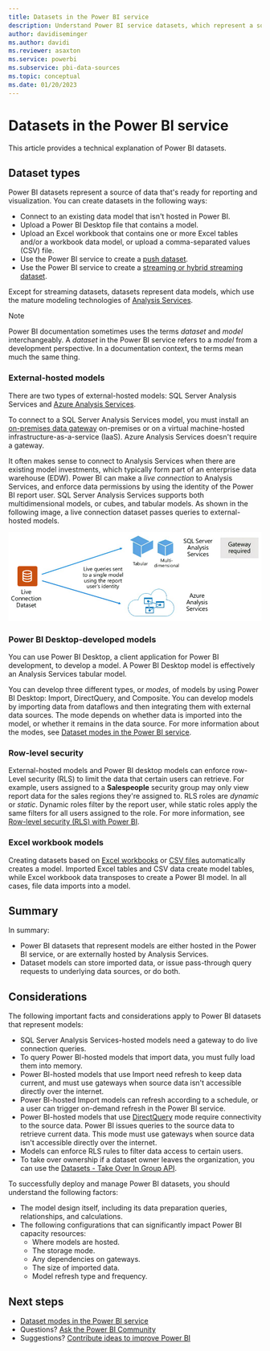 ```yaml
---
title: Datasets in the Power BI service
description: Understand Power BI service datasets, which represent a source of data ready for reporting and visualization.
author: davidiseminger
ms.author: davidi
ms.reviewer: asaxton
ms.service: powerbi
ms.subservice: pbi-data-sources
ms.topic: conceptual
ms.date: 01/20/2023
---
```


# Datasets in the Power BI service

This article provides a technical explanation of Power BI datasets.

## Dataset types

Power BI datasets represent a source of data that's ready for reporting and visualization. You can create datasets in the following ways:

- Connect to an existing data model that isn't hosted in Power BI.
- Upload a Power BI Desktop file that contains a model.
- Upload an Excel workbook that contains one or more Excel tables and/or a workbook data model, or upload a comma-separated values (CSV) file.
- Use the Power BI service to create a [push dataset](/rest/api/power-bi).
- Use the Power BI service to create a [streaming or hybrid streaming dataset](service-real-time-streaming.md).

Except for streaming datasets, datasets represent data models, which use the mature modeling technologies of [Analysis Services](/analysis-services/analysis-services-overview).

> [!NOTE]
> Power BI documentation sometimes uses the terms *dataset* and *model* interchangeably. A *dataset* in the Power BI service refers to a *model* from a development perspective. In a documentation context, the terms mean much the same thing.

### External-hosted models

There are two types of external-hosted models: SQL Server Analysis Services and [Azure Analysis Services](/azure/analysis-services/analysis-services-overview).

To connect to a SQL Server Analysis Services model, you must install an [on-premises data gateway](service-gateway-onprem.md) on-premises or on a virtual machine-hosted infrastructure-as-a-service (IaaS). Azure Analysis Services doesn't require a gateway.

It often makes sense to connect to Analysis Services when there are existing model investments, which typically form part of an enterprise data warehouse (EDW). Power BI can make a *live connection* to Analysis Services, and enforce data permissions by using the identity of the Power BI report user. SQL Server Analysis Services supports both multidimensional models, or cubes, and tabular models. As shown in the following image, a live connection dataset passes queries to external-hosted models.

![Diagram that shows how a live connection dataset passes queries to an external-hosted model.](media/service-datasets-understand/live-connection-dataset.png)

### Power BI Desktop-developed models

You can use Power BI Desktop, a client application for Power BI development, to develop a model. A Power BI Desktop model is effectively an Analysis Services tabular model.

You can develop three different types, or *modes*, of models by using Power BI Desktop: Import, DirectQuery, and Composite. You can develop models by importing data from dataflows and then integrating them with external data sources. The mode depends on whether data is imported into the model, or whether it remains in the data source. For more information about the modes, see [Dataset modes in the Power BI service](service-dataset-modes-understand.md).

### Row-level security

External-hosted models and Power BI desktop models can enforce row-Level security (RLS) to limit the data that certain users can retrieve. For example, users assigned to a **Salespeople** security group may only view report data for the sales regions they're assigned to. RLS roles are *dynamic* or *static*. Dynamic roles filter by the report user, while static roles apply the same filters for all users assigned to the role. For more information, see [Row-level security (RLS) with Power BI](../enterprise/service-admin-rls.md).

### Excel workbook models

Creating datasets based on [Excel workbooks](service-excel-workbook-files.md) or [CSV files](service-comma-separated-value-files.md) automatically creates a model. Imported Excel tables and CSV data create model tables, while Excel workbook data transposes to create a Power BI model. In all cases, file data imports into a model.

## Summary

In summary:

- Power BI datasets that represent models are either hosted in the Power BI service, or are externally hosted by Analysis Services.
- Dataset models can store imported data, or issue pass-through query requests to underlying data sources, or do both.

## Considerations

The following important facts and considerations apply to Power BI datasets that represent models:

- SQL Server Analysis Services-hosted models need a gateway to do live connection queries.
- To query Power BI-hosted models that import data, you must fully load them into memory.
- Power BI-hosted models that use Import need refresh to keep data current, and must use gateways when source data isn't accessible directly over the internet.
- Power BI-hosted Import models can refresh according to a schedule, or a user can trigger on-demand refresh in the Power BI service.
- Power BI-hosted models that use [DirectQuery](desktop-directquery-about.md) mode require connectivity to the source data. Power BI issues queries to the source data to retrieve current data. This mode must use gateways when source data isn't accessible directly over the internet.
- Models can enforce RLS rules to filter data access to certain users.
- To take over ownership if a dataset owner leaves the organization, you can use the [Datasets - Take Over In Group API](/rest/api/power-bi/datasets/take-over-in-group).

To successfully deploy and manage Power BI datasets, you should understand the following factors:

- The model design itself, including its data preparation queries, relationships, and calculations.
- The following configurations that can significantly impact Power BI capacity resources:
  - Where models are hosted.
  - The storage mode.
  - Any dependencies on gateways.
  - The size of imported data.
  - Model refresh type and frequency.

## Next steps

- [Dataset modes in the Power BI service](service-dataset-modes-understand.md)
- Questions? [Ask the Power BI Community](https://community.powerbi.com)
- Suggestions? [Contribute ideas to improve Power BI](https://ideas.powerbi.com)
